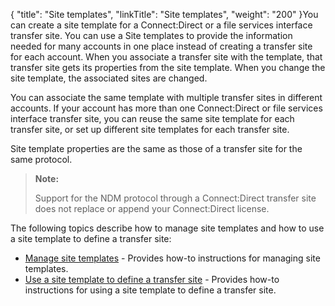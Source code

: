 {
    "title": "Site templates",
    "linkTitle": "Site templates",
    "weight": "200"
}You can create a site template for a Connect:Direct or a file services interface transfer site. You can use a Site templates to provide the information needed for many accounts in one place instead of creating a transfer site for each account. When you associate a transfer site with the template, that transfer site gets its properties from the site template. When you change the site template, the associated sites are changed.

You can associate the same template with multiple transfer sites in different accounts. If your account has more than one Connect:Direct or file services interface transfer site, you can reuse the same site template for each transfer site, or set up different site templates for each transfer site.

Site template properties are the same as those of a transfer site for the same protocol.

> **Note:**
>
> Support for the NDM protocol through a Connect:Direct transfer site does not replace or append your Connect:Direct license.

The following topics describe how to manage site templates and how to use a site template to define a transfer site:

-   [Manage site templates](t_st_sitetemplates) - Provides how-to instructions for managing site templates.
-   [Use a site template to define a transfer site](t_st_usesitetemplate) - Provides how-to instructions for using a site template to define a transfer site.
